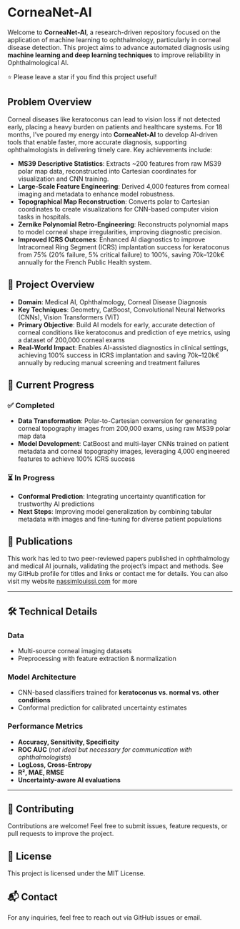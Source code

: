 # CorneaNet-AI

Welcome to **CorneaNet-AI**, a research-driven repository focused on the application of machine learning to ophthalmology, particularly in corneal disease detection. This project aims to advance automated diagnosis using **machine learning and deep learning techniques** to improve reliability in Ophthalmological AI.

⭐ Please leave a star if you find this project useful!

## Problem Overview
Corneal diseases like keratoconus can lead to vision loss if not detected early, placing a heavy burden on patients and healthcare systems. For 18 months, I’ve poured my energy into **CorneaNet-AI** to develop AI-driven tools that enable faster, more accurate diagnosis, supporting ophthalmologists in delivering timely care. Key achievements include:
- **MS39 Descriptive Statistics**: Extracts ~200 features from raw MS39 polar map data, reconstructed into Cartesian coordinates for visualization and CNN training.
- **Large-Scale Feature Engineering**: Derived 4,000 features from corneal imaging and metadata to enhance model robustness.
- **Topographical Map Reconstruction**: Converts polar to Cartesian coordinates to create visualizations for CNN-based computer vision tasks in hospitals.
- **Zernike Polynomial Retro-Engineering**: Reconstructs polynomial maps to model corneal shape irregularities, improving diagnostic precision.
- **Improved ICRS Outcomes**: Enhanced AI diagnostics to improve Intracorneal Ring Segment (ICRS) implantation success for keratoconus from 75% (20% failure, 5% critical failure) to 100%, saving 70k–120k€ annually for the French Public Health system.

## 🚀 Project Overview
- **Domain**: Medical AI, Ophthalmology, Corneal Disease Diagnosis
- **Key Techniques**: Geometry, CatBoost, Convolutional Neural Networks (CNNs), Vision Transformers (ViT)
- **Primary Objective**: Build AI models for early, accurate detection of corneal conditions like keratoconus and prediction of eye metrics, using a dataset of 200,000 corneal exams
- **Real-World Impact**: Enables AI-assisted diagnostics in clinical settings, achieving 100% success in ICRS implantation and saving 70k–120k€ annually by reducing manual screening and treatment failures

## 📌 Current Progress
### ✅ Completed
- **Data Transformation**: Polar-to-Cartesian conversion for generating corneal topography images from 200,000 exams, using raw MS39 polar map data
- **Model Development**: CatBoost and multi-layer CNNs trained on patient metadata and corneal topography images, leveraging 4,000 engineered features to achieve 100% ICRS success

### ⏳ In Progress
- **Conformal Prediction**: Integrating uncertainty quantification for trustworthy AI predictions
- **Next Steps**: Improving model generalization by combining tabular metadata with images and fine-tuning for diverse patient populations

## 📝 Publications
This work has led to two peer-reviewed papers published in ophthalmology and medical AI journals, validating the project’s impact and methods. 
See my GitHub profile for titles and links or contact me for details. You can also visit my website [nassimlouissi.com](https://nassimlouissi.com) for more

---

## 🛠 Technical Details

### **Data**
- Multi-source corneal imaging datasets
- Preprocessing with feature extraction & normalization

### **Model Architecture**
- CNN-based classifiers trained for **keratoconus vs. normal vs. other conditions**
- Conformal prediction for calibrated uncertainty estimates

### **Performance Metrics**
- **Accuracy, Sensitivity, Specificity**
- **ROC AUC** (*not ideal but necessary for communication with ophthalmologists*)
- **LogLoss, Cross-Entropy**
- **R², MAE, RMSE**
- **Uncertainty-aware AI evaluations**

---

## 📢 Contributing
Contributions are welcome! Feel free to submit issues, feature requests, or pull requests to improve the project.

## 📄 License
This project is licensed under the MIT License.

## 📬 Contact
For any inquiries, feel free to reach out via GitHub issues or email.

